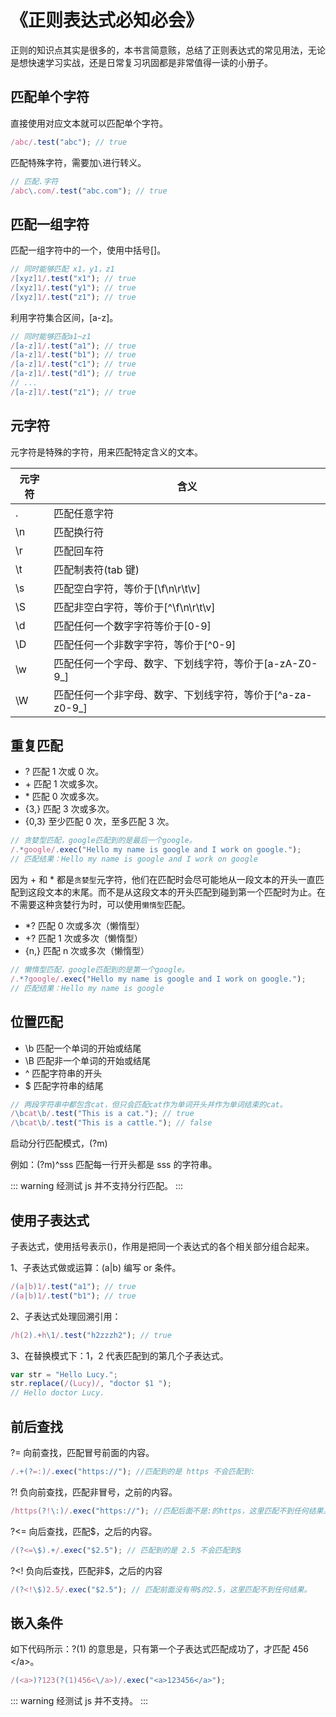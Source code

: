 # 《正则表达式必知必会》

正则的知识点其实是很多的，本书言简意赅，总结了正则表达式的常见用法，无论是想快速学习实战，还是日常复习巩固都是非常值得一读的小册子。

## 匹配单个字符

直接使用对应文本就可以匹配单个字符。

```js
/abc/.test("abc"); // true
```

匹配特殊字符，需要加`\`进行转义。

```js
// 匹配.字符
/abc\.com/.test("abc.com"); // true
```

## 匹配一组字符

匹配一组字符中的一个，使用中括号[]。

```js
// 同时能够匹配 x1，y1，z1
/[xyz]1/.test("x1"); // true
/[xyz]1/.test("y1"); // true
/[xyz]1/.test("z1"); // true
```

利用字符集合区间，[a-z]。

```js
// 同时能够匹配a1~z1
/[a-z]1/.test("a1"); // true
/[a-z]1/.test("b1"); // true
/[a-z]1/.test("c1"); // true
/[a-z]1/.test("d1"); // true
// ...
/[a-z]1/.test("z1"); // true
```

## 元字符

元字符是特殊的字符，用来匹配特定含义的文本。

| 元字符 | 含义                                                      |
| ------ | --------------------------------------------------------- |
| .      | 匹配任意字符                                              |
| \n     | 匹配换行符                                                |
| \r     | 匹配回车符                                                |
| \t     | 匹配制表符(tab 键)                                        |
| \s     | 匹配空白字符，等价于[\f\n\r\t\v]                          |
| \S     | 匹配非空白字符，等价于[^\f\n\r\t\v]                       |
| \d     | 匹配任何一个数字字符等价于[0-9]                           |
| \D     | 匹配任何一个非数字字符，等价于[^0-9]                      |
| \w     | 匹配任何一个字母、数字、下划线字符，等价于[a-zA-Z0-9_]    |
| \W     | 匹配任何一个非字母、数字、下划线字符，等价于[^a-za-z0-9_] |

## 重复匹配

- ? 匹配 1 次或 0 次。
- \+ 匹配 1 次或多次。
- \* 匹配 0 次或多次。
- {3,} 匹配 3 次或多次。
- {0,3} 至少匹配 0 次，至多匹配 3 次。

```js
// 贪婪型匹配，google匹配到的是最后一个google。
/.*google/.exec("Hello my name is google and I work on google.");
// 匹配结果：Hello my name is google and I work on google
```

因为 \+ 和 \* 都是`贪婪型`元字符，他们在匹配时会尽可能地从一段文本的开头一直匹配到这段文本的末尾。而不是从这段文本的开头匹配到碰到第一个匹配时为止。在不需要这种贪婪行为时，可以使用`懒惰型`匹配。

- \*? 匹配 0 次或多次（懒惰型）
- +? 匹配 1 次或多次（懒惰型）
- {n,} 匹配 n 次或多次（懒惰型）

```js
// 懒惰型匹配，google匹配到的是第一个google。
/.*?google/.exec("Hello my name is google and I work on google.");
// 匹配结果：Hello my name is google
```

## 位置匹配

- \b 匹配一个单词的开始或结尾
- \B 匹配非一个单词的开始或结尾
- ^ 匹配字符串的开头
- \$ 匹配字符串的结尾

```js
// 两段字符串中都包含cat，但只会匹配cat作为单词开头并作为单词结束的cat。
/\bcat\b/.test("This is a cat."); // true
/\bcat\b/.test("This is a cattle."); // false
```

启动分行匹配模式，(?m)

例如：(?m)^sss 匹配每一行开头都是 sss 的字符串。

::: warning
经测试 js 并不支持分行匹配。
:::

## 使用子表达式

子表达式，使用括号表示()，作用是把同一个表达式的各个相关部分组合起来。

1、子表达式做或运算：(a|b) 编写 or 条件。

```js
/(a|b)1/.test("a1"); // true
/(a|b)1/.test("b1"); // true
```

2、子表达式处理回溯引用：

```js
/h(2).+h\1/.test("h2zzzh2"); // true
```

3、在替换模式下：$1，$2 代表匹配到的第几个子表达式。

```js
var str = "Hello Lucy.";
str.replace(/(Lucy)/, "doctor $1 ");
// Hello doctor Lucy.
```

## 前后查找

?= 向前查找，匹配冒号前面的内容。

```js
/.+(?=:)/.exec("https://"); //匹配到的是 https 不会匹配到:
```

?! 负向前查找，匹配非冒号，之前的内容。

```js
/https(?!\:)/.exec("https://"); //匹配后面不是:的https，这里匹配不到任何结果。
```

?<= 向后查找，匹配\$，之后的内容。

```js
/(?<=\$).+/.exec("$2.5"); // 匹配到的是 2.5 不会匹配到$
```

?<! 负向后查找，匹配非\$，之后的内容

```js
/(?<!\$)2.5/.exec("$2.5"); // 匹配前面没有带$的2.5，这里匹配不到任何结果。
```

## 嵌入条件

如下代码所示：?(1) 的意思是，只有第一个子表达式匹配成功了，才匹配 456 <\/a>。

```js
/(<a>)?123(?(1)456<\/a>)/.exec("<a>123456</a>");
```

::: warning
经测试 js 并不支持。
:::
